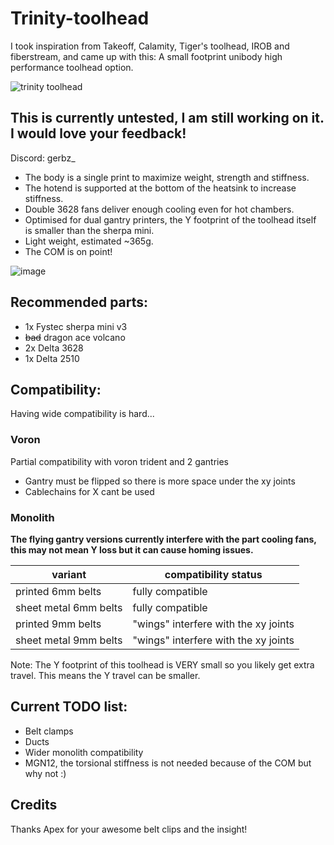 
# __Trinity-toolhead__



I took inspiration from Takeoff, Calamity, Tiger's toolhead, IROB and fiberstream, and came up with this: 
A small footprint unibody high performance toolhead option.

![trinity toolhead](https://github.com/user-attachments/assets/41433778-24b4-4971-bae2-0df017a28b86)



## This is currently untested, I am still working on it. I would love your feedback!

Discord: gerbz_

* The body is a single print to maximize weight, strength and stiffness.
* The hotend is supported at the bottom of the heatsink to increase stiffness.
* Double 3628 fans deliver enough cooling even for hot chambers.
* Optimised for dual gantry printers, the Y footprint of the toolhead itself is smaller than the sherpa mini.
* Light weight, estimated ~365g.
* The COM is on point!
  
![image](https://github.com/user-attachments/assets/4b7fee9b-9277-448e-b6ef-d20bfc20db1b)

## Recommended parts:
* 1x Fystec sherpa mini v3
* ~~bad~~ dragon ace volcano
* 2x Delta 3628
* 1x Delta 2510

## Compatibility:
Having wide compatibility is hard...

### Voron
Partial compatibility with voron trident and 2 gantries 
* Gantry must be flipped so there is more space under the xy joints
* Cablechains for X cant be used

### Monolith
**The flying gantry versions currently interfere with the part cooling fans, this may not mean Y loss but it can cause homing issues.**

| variant | compatibility status |
|---------------|------------------|
| printed 6mm belts | fully compatible |
| sheet metal 6mm belts | fully compatible |
| printed 9mm belts | "wings" interfere with the xy joints |
| sheet metal 9mm belts | "wings" interfere with the xy joints |

Note: The Y footprint of this toolhead is VERY small so you likely get extra travel. This means the Y travel can be smaller.

## Current TODO list:
* Belt clamps
* Ducts
* Wider monolith compatibility
* MGN12, the torsional stiffness is not needed because of the COM but why not :) 

## Credits
Thanks Apex for your awesome belt clips and the insight!

